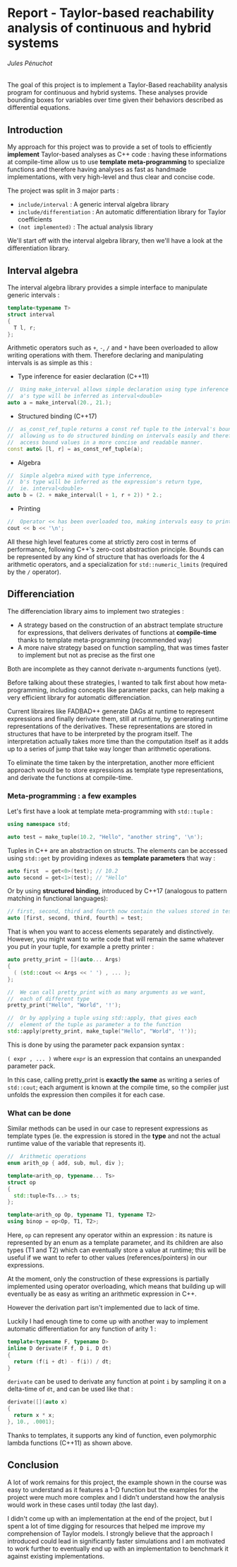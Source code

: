 # Report - Taylor-based reachability analysis of continuous and hybrid systems

###### Jules Pénuchot

The goal of this project is to implement a Taylor-Based reachability analysis program for continuous and hybrid systems. These analyses provide bounding boxes for variables over time given their behaviors described as differential equations.

## Introduction

My approach for this project was to provide a set of tools to efficiently **implement** Taylor-based analyses as C++ code : having these informations at compile-time allow us to use **template meta-programming** to specialize functions and therefore having analyses as fast as handmade implementations, with very high-level and thus clear and concise code.

The project was split in 3 major parts :

- `include/interval` : A generic interval algebra library
- `include/differentiation` : An automatic differentiation library for Taylor coefficients
- `(not implemented)` : The actual analysis library

We'll start off with the interval algebra library, then we'll have a look at the differentiation library.

## Interval algebra

The interval algebra library provides a simple interface to manipulate generic intervals :

```c++
template<typename T>
struct interval
{
  T l, r;
};
```

Arithmetic operators such as `+`, `-`, `/` and `*` have been overloaded to allow writing operations with them. Therefore declaring and manipulating intervals is as simple as this :

- Type inference for easier declaration (C++11)

```cpp
//  Using make_interval allows simple declaration using type inference :
//  a's type will be inferred as interval<double>
auto a = make_interval(20., 21.);
```

- Structured binding (C++17)

```cpp
//  as_const_ref_tuple returns a const ref tuple to the interval's bounds,
//  allowing us to do structured binding on intervals easily and therefore
//  access bound values in a more concise and readable manner.
const auto& [l, r] = as_const_ref_tuple(a);
```

- Algebra

```cpp
//  Simple algebra mixed with type inferrence,
//  b's type will be inferred as the expression's return type,
//  ie. interval<double>
auto b = (2. + make_interval(l + 1, r + 2)) * 2.;
```

- Printing

```cpp
//  Operator << has been overloaded too, making intervals easy to print
cout << b << '\n';
```

All these high level features come at strictly zero cost in terms of performance, following C++'s zero-cost abstraction principle. Bounds can be represented by any kind of structure that has overloads for the 4 arithmetic operators, and a specialization for `std::numeric_limits` (required by the `/` operator).

## Differenciation

The differenciation library aims to implement two strategies :

- A strategy based on the construction of an abstract template structure for expressions, that delivers derivates of functions at **compile-time** thanks to template meta-programming (recommended way)
- A more naive strategy based on function sampling, that was times faster to implement but not as precise as the first one

Both are incomplete as they cannot derivate n-arguments functions (yet).

Before talking about these strategies, I wanted to talk first about how meta-programming, including concepts like parameter packs, can help making a very efficient library for automatic differenciation.

Current libraires like FADBAD++ generate DAGs at runtime to represent expressions and finally derivate them, still at runtime, by generating runtime representations of the derivatives. These representations are stored in structures that have to be interpreted by the program itself. The interpretation actually takes more time than the computation itself as it adds up to a series of jump that take way longer than arithmetic operations.

To eliminate the time taken by the interpretation, another more efficient approach would be to store expressions as template type representations, and derivate the functions at compile-time.

### Meta-programming : a few examples

Let's first have a look at template meta-programming with `std::tuple` :

```cpp
using namespace std;

auto test = make_tuple(10.2, "Hello", "another string", '\n');
```

Tuples in C++ are an abstraction on structs. The elements can be accessed using `std::get` by providing indexes as **template parameters** that way :

```cpp
auto first  = get<0>(test); // 10.2
auto second = get<1>(test); // "Hello"
```

Or by using **structured binding**, introduced by C++17 (analogous to pattern matching in functional languages):

```cpp
// first, second, third and fourth now contain the values stored in test
auto [first, second, third, fourth] = test;
```

That is when you want to access elements separately and distinctively. However, you might want to write code that will remain the same whatever you put in your tuple, for example a pretty printer :

```cpp
auto pretty_print = [](auto... Args)
{
  ( (std::cout << Args << ' ') , ... );
};

//  We can call pretty_print with as many arguments as we want,
//  each of different type
pretty_print("Hello", "World", '!');

//  Or by applying a tuple using std::apply, that gives each
//  element of the tuple as parameter a to the function
std::apply(pretty_print, make_tuple("Hello", "World", '!'));
```

This is done by using the parameter pack expansion syntax :

`( expr , ... )` where `expr` is an expression that contains an unexpanded parameter pack.

In this case, calling pretty_print is **exactly the same** as writing a series of `std::cout`; each argument is known at the compile time, so the compiler just unfolds the expression then compiles it for each case.

### What can be done

Similar methods can be used in our case to represent expressions as template types (ie. the expression is stored in the **type** and not the actual runtime value of the variable that represents it).

```cpp
//  Arithmetic operations
enum arith_op { add, sub, mul, div };

template<arith_op, typename... Ts>
struct op
{
  std::tuple<Ts...> ts;
};

template<arith_op Op, typename T1, typename T2>
using binop = op<Op, T1, T2>;
```

Here, `op` can represent any operator within an expression : its nature is represented by an enum as a template parameter, and its children are also types (T1 and T2) which can eventually store a value at runtime; this will be useful if we want to refer to other values (references/pointers) in our expressions.

At the moment, only the construction of these expressions is partially implemented using operator overloading, which means that building up will eventually be as easy as writing an arithmetic expression in C++.

However the derivation part isn't implemented due to lack of time.

Luckily I had enough time to come up with another way to implement automatic differentiation for any function of arity 1 :

```cpp
template<typename F, typename D>
inline D derivate(F f, D i, D dt)
{
  return (f(i + dt) - f(i)) / dt;
}
```

`derivate` can be used to derivate any function at point `i` by sampling it on a delta-time of `dt`, and can be used like that :

```cpp
derivate([](auto x)
{
  return x * x;
}, 10., .0001);
```

Thanks to templates, it supports any kind of function, even polymorphic lambda functions (C++11) as shown above.

## Conclusion

A lot of work remains for this project, the example shown in the course was easy to understand as it features a 1-D function but the examples for the project were much more complex and I didn't understand how the analysis would work in these cases until today (the last day).

I didn't come up with an implementation at the end of the project, but I spent a lot of time digging for resources that helped me improve my comprehension of Taylor models. I strongly believe that the approach I introduced could lead in significantly faster simulations and I am motivated to work further to eventually end up with an implementation to benchmark it against existing implementations.
